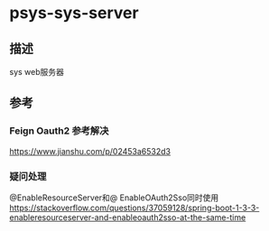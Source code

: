 # psys-sys-server
## 描述
  sys web服务器
  
## 参考
### Feign Oauth2 参考解决
https://www.jianshu.com/p/02453a6532d3

### 疑问处理
@EnableResourceServer和@ EnableOAuth2Sso同时使用
https://stackoverflow.com/questions/37059128/spring-boot-1-3-3-enableresourceserver-and-enableoauth2sso-at-the-same-time
